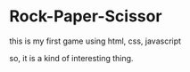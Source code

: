 # Rock-Paper-Scissor
this is my first game using html, css, javascript

so, it is a kind of interesting thing.
